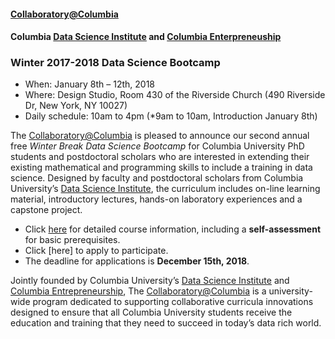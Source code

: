 #### [Collaboratory@Columbia](http://collaboratory.columbia.edu/)
#### Columbia [Data Science Institute](http://datascience.columbia.edu/) and [Columbia Enterpreneuship](http://entrepreneurship.columbia.edu/)
### Winter 2017-2018 Data Science Bootcamp
- When: January 8th – 12th, 2018
- Where: Design Studio, Room 430 of the Riverside Church (490 Riverside Dr, New York, NY 10027)- Daily schedule: 10am to 4pm (*9am to 10am, Introduction January 8th) The [Collaboratory@Columbia](http://collaboratory.columbia.edu/) is pleased to announce our second annual free *Winter Break Data Science Bootcamp* for Columbia University PhD students and postdoctoral scholars who are interested in extending their existing mathematical and programming skills to include a training in data science. Designed by faculty and postdoctoral scholars from Columbia University’s [Data Science Institute](http://datascience.columbia.edu/), the curriculum includes on-line learning material, introductory lectures, hands-on laboratory experiences and a capstone project. 

- Click [here](Bootcamp-materials/) for detailed course information, including a **self-assessment** for basic prerequisites. 
- Click [here] to apply to participate. 
- The deadline for applications is **December 15th, 2018**.  Jointly founded by Columbia University’s [Data Science Institute](http://datascience.columbia.edu/) and [Columbia Entrepreneurship](http://entrepreneurship.columbia.edu/), The [Collaboratory@Columbia](http://collaboratory.columbia.edu/) is a university-wide program dedicated to supporting collaborative curricula innovations designed to ensure that all Columbia University students receive the education and training that they need to succeed in today’s data rich world. 